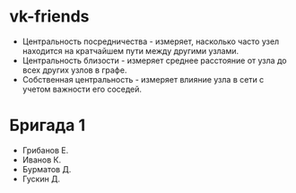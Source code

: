 # vk-friends
- Центральность посредничества - измеряет, насколько часто узел находится на кратчайшем пути между другими узлами.
- Центральность близости - измеряет среднее расстояние от узла до всех других узлов в графе.
- Собственная центральность - измеряет влияние узла в сети с учетом важности его соседей.

# Бригада 1
- Грибанов Е.
- Иванов К.
- Бурматов Д.
- Гускин Д.
  
